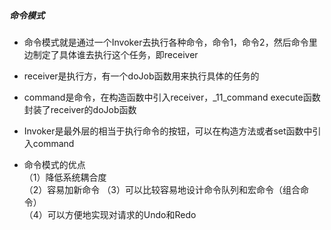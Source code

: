 ##### 命令模式
* 命令模式就是通过一个Invoker去执行各种命令，命令1，命令2，然后命令里边制定了具体谁去执行这个任务，即receiver
* receiver是执行方，有一个doJob函数用来执行具体的任务的
* command是命令，在构造函数中引入receiver，_11_command execute函数封装了receiver的doJob函数
* Invoker是最外层的相当于执行命令的按钮，可以在构造方法或者set函数中引入command

* 命令模式的优点  
（1）降低系统耦合度  
（2）容易加新命令
（3）可以比较容易地设计命令队列和宏命令（组合命令）  
（4）可以方便地实现对请求的Undo和Redo